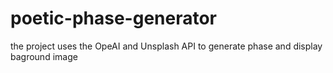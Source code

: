 # poetic-phase-generator
the project uses the OpeAI and Unsplash API to generate phase and display baground image
